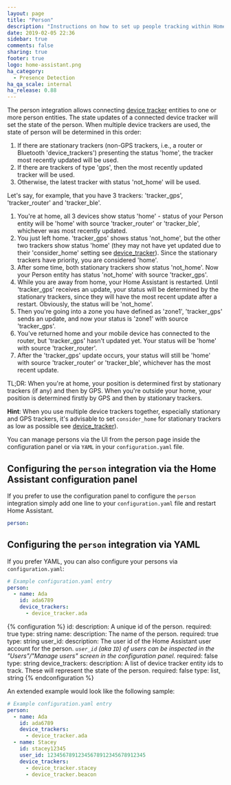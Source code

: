 ```yaml
---
layout: page
title: "Person"
description: "Instructions on how to set up people tracking within Home Assistant."
date: 2019-02-05 22:36
sidebar: true
comments: false
sharing: true
footer: true
logo: home-assistant.png
ha_category:
  - Presence Detection
ha_qa_scale: internal
ha_release: 0.88
---
```


The person integration allows connecting [device tracker](/components/device_tracker/) entities to one or more person entities. The state updates of a connected device tracker will set the state of the person. When multiple device trackers are used, the state of person will be determined in this order:

1. If there are stationary trackers (non-GPS trackers, i.e., a router or Bluetooth 'device_trackers') presenting the status 'home', the tracker most recently updated will be used.
2. If there are trackers of type 'gps', then the most recently updated tracker will be used.
3. Otherwise, the latest tracker with status 'not_home' will be used.

Let's say, for example, that you have 3 trackers: 'tracker_gps', 'tracker_router' and 'tracker_ble'.

1. You're at home, all 3 devices show status 'home' - status of your Person entity will be 'home' with source 'tracker_router' or 'tracker_ble', whichever was most recently updated.
2. You just left home. 'tracker_gps' shows status 'not_home', but the other two trackers show status 'home' (they may not have yet updated due to their 'consider_home' setting see [device_tracker](/components/device_tracker/#configuring-a-device_tracker-platform)). Since the stationary trackers have priority, you are considered 'home'.
3. After some time, both stationary trackers show status 'not_home'. Now your Person entity has status 'not_home' with source 'tracker_gps'.
4. While you are away from home, your Home Assistant is restarted. Until 'tracker_gps' receives an update, your status will be determined by the stationary trackers, since they will have the most recent update after a restart. Obviously, the status will be 'not_home'.
5. Then you're going into a zone you have defined as 'zone1', 'tracker_gps' sends an update, and now your status is 'zone1' with source 'tracker_gps'.
6. You've returned home and your mobile device has connected to the router, but 'tracker_gps' hasn't updated yet. Your status will be 'home' with source 'tracker_router'.
7. After the 'tracker_gps' update occurs, your status will still be 'home' with source 'tracker_router' or 'tracker_ble', whichever has the most recent update.

TL;DR: When you're at home, your position is determined first by stationary trackers (if any) and then by GPS. When you're outside your home, your position is determined firstly by GPS and then by stationary trackers.

**Hint**: When you use multiple device trackers together, especially stationary and GPS trackers, it's advisable to set `consider_home` for stationary trackers as low as possible see [device_tracker](/components/device_tracker/#configuring-a-device_tracker-platform)).

You can manage persons via the UI from the person page inside the configuration panel or via `YAML` in your `configuration.yaml` file.

## Configuring the `person` integration via the Home Assistant configuration panel

If you prefer to use the configuration panel to configure the `person` integration simply add one line to your `configuration.yaml` file and restart Home Assistant.

```yaml
person:
```

## Configuring the `person` integration via YAML

If you prefer YAML, you can also configure your persons via `configuration.yaml`:

```yaml
# Example configuration.yaml entry
person:
  - name: Ada
    id: ada6789
    device_trackers:
      - device_tracker.ada
```

{% configuration %}
  id:
    description: A unique id of the person.
    required: true
    type: string
  name:
    description: The name of the person.
    required: true
    type: string
  user_id:
    description: The user id of the Home Assistant user account for the person. *`user_id` (aka `ID`) of users can be inspected in the "Users"/"Manage users" screen in the configuration panel.*
    required: false
    type: string
  device_trackers:
    description: A list of device tracker entity ids to track. These will represent the state of the person.
    required: false
    type: list, string
{% endconfiguration %}

An extended example would look like the following sample:

```yaml
# Example configuration.yaml entry
person:
  - name: Ada
    id: ada6789
    device_trackers:
      - device_tracker.ada
  - name: Stacey
    id: stacey12345
    user_id: 12345678912345678912345678912345
    device_trackers:
      - device_tracker.stacey
      - device_tracker.beacon
```
